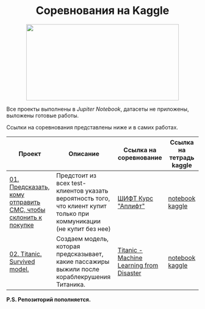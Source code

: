 <h1 align="center">Соревнования на Kaggle</h1>
<p align="center"><img src='https://miro.medium.com/max/650/1*zFnlWAK1wIGZmkTBUHoplA.png' width="400" height="200"></p>

Все проекты выполнены в *Jupiter Notebook*, датасеты не приложены, выложены готовые работы.  
 
Ссылки на соревнования представлены ниже и в самих работах.

| **Проект** | **Описание** | **Ссылка на соревнование** | **Ссылка на тетрадь kaggle** |
| -------------------- | --------------------- |---------------------------|---------------------------|
| [01. Предсказать, кому отправить СМС, чтобы склонить к покупке](https://github.com/Kholmogorovaaa/Kaggle/tree/main/Shift_uplift) | Предстоит из всех test-клиентов указать вероятность того, что клиент купит только при коммуникации (не купит без нее) | [ШИФТ Курс "Аплифт"](https://www.kaggle.com/competitions/uplift-shift-23) |[notebook kaggle](https://www.kaggle.com/code/kholmogorovaaa/09012023) |
| [02. Titanic. Survived model.](https://github.com/Kholmogorovaaa/Kaggle/tree/main/Titanic_kaggle) | Создаем модель, которая предсказывает, какие пассажиры выжили после кораблекрушения Титаника. | [Titanic - Machine Learning from Disaster](https://www.kaggle.com/competitions/titanic/overview)|[notebook kaggle](https://www.kaggle.com/code/kholmogorovaaa/titanic) |

**P.S. Репозиторий пополняется.** 
